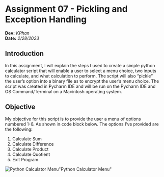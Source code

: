 # Assignment 07 - Pickling and Exception Handling
**Dev:** *KPhan*  
**Date:** *2/28/2023*

## Introduction
In this assignment, I will explain the steps I used to create a simple python calculator script that will enable a user to select a menu choice, two inputs to calculate, and what calculation to perform. The script will also “pickle” the user’s option into a binary file as to encrypt the user’s menu choice. The script was created in Pycharm IDE and will be run on the Pycharm IDE and OS Command/Terminal on a Macintosh operating system.

## Objective
My objective for this script is to provide the user a menu of options numbered 1-6. As shown in code block below. The options I’ve provided are the following:
1)	Calculate Sum
2)	Calculate Difference
3)	Calculate Product
4)	Calculate Quotient
5)	Exit Program

![Python Calculator Menu](figure1.png)"Python Calculator Menu"
